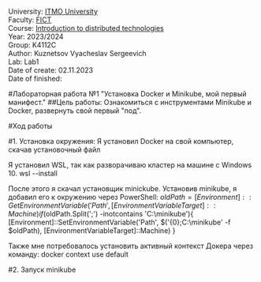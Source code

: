 University: [ITMO University](https://itmo.ru/ru/) \
Faculty: [FICT](https://fict.itmo.ru) \
Course: [Introduction to distributed technologies](https://github.com/itmo-ict-faculty/introduction-to-distributed-technologies) \
Year: 2023/2024\
Group: K4112C\
Author: Kuznetsov Vyacheslav Sergeevich \
Lab: Lab1 \
Date of create: 02.11.2023 \
Date of finished: 

#Лабораторная работа №1 "Установка Docker и Minikube, мой первый манифест."
##Цель работы: Ознакомиться с инструментами Minikube и Docker, развернуть свой первый "под".

#Ход работы

#1. Установка окружения:
Я установил Docker на свой компьютер, скачав установочный файл

Я установил WSL, так как разворачиваю кластер на машине с Windows 10.
wsl --install

После этого я скачал установщик minickube.
Установив minikube, я добавил его к окружению через PowerShell:
$oldPath = [Environment]::GetEnvironmentVariable('Path', [EnvironmentVariableTarget]::Machine)
if ($oldPath.Split(';') -inotcontains 'C:\minikube'){
  [Environment]::SetEnvironmentVariable('Path', $('{0};C:\minikube' -f $oldPath), [EnvironmentVariableTarget]::Machine)
}

Также мне потребовалось установить активный контекст Докера через команду:
docker context use default

#2. Запуск minikube


